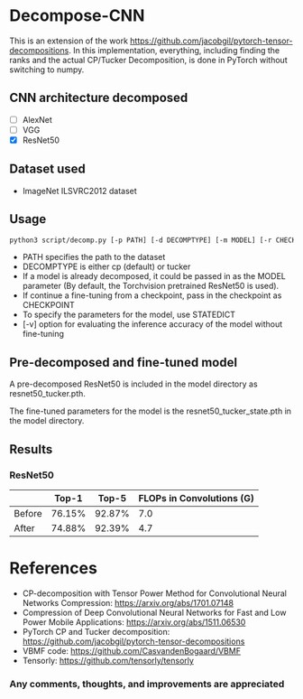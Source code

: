 # Decompose-CNN

This is an extension of the work https://github.com/jacobgil/pytorch-tensor-decompositions.
In this implementation, everything, including finding the ranks and the actual CP/Tucker Decomposition, is done in PyTorch without switching to numpy.

## CNN architecture decomposed
- [ ] AlexNet
- [ ] VGG
- [x] ResNet50

## Dataset used
- ImageNet ILSVRC2012 dataset

## Usage
```bash
python3 script/decomp.py [-p PATH] [-d DECOMPTYPE] [-m MODEL] [-r CHECKPOINT] [-s STATEDICT] [-v]
```
- PATH specifies the path to the dataset
- DECOMPTYPE is either cp (default) or tucker
- If a model is already decomposed, it could be passed in as the MODEL parameter (By default, the Torchvision pretrained ResNet50 is used).
- If continue a fine-tuning from a checkpoint, pass in the checkpoint as CHECKPOINT
- To specify the parameters for the model, use STATEDICT
- [-v] option for evaluating the inference accuracy of the model without fine-tuning

## Pre-decomposed and fine-tuned model

A pre-decomposed ResNet50 is included in the model directory as resnet50_tucker.pth.

The fine-tuned parameters for the model is the resnet50_tucker_state.pth in the model directory.

## Results
### ResNet50

|  | Top-1 | Top-5 | FLOPs in Convolutions (G) |
| ------------- | ------------- | ------------- |  ------------- |
| Before | 76.15% | 92.87% | 7.0 |
| After | 74.88% | 92.39% | 4.7 |

# References

- CP-decomposition with Tensor Power Method for Convolutional Neural Networks Compression: https://arxiv.org/abs/1701.07148
- Compression of Deep Convolutional Neural Networks for Fast and Low Power Mobile Applications: https://arxiv.org/abs/1511.06530
- PyTorch CP and Tucker decomposition: https://github.com/jacobgil/pytorch-tensor-decompositions
- VBMF code: https://github.com/CasvandenBogaard/VBMF
- Tensorly: https://github.com/tensorly/tensorly

### Any comments, thoughts, and improvements are appreciated
